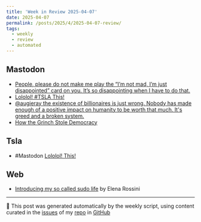 ```yaml
---
title: 'Week in Review 2025-04-07'
date: 2025-04-07
permalink: /posts/2025/4/2025-04-07-review/
tags:
  - weekly
  - review
  - automated
---
```

## Mastodon
-  [People, please do not make me play the “I’m not mad, I’m just disappointed” card on you. It’s so disappointing when I have to do that.](https://infosec.exchange/@codinghorror/114293049058426164)
-  [Lololol! #TSLA This!](https://mastodon.social/@_9CL7T9k8cjnD_/114269316865339013)
-  [@augieray the existence of billionaires is just wrong. Nobody has made enough of a positive impact on humanity to be worth that much. It's greed and a broken system.](https://mstdn.social/@guigsy/114269257586646998)
-  [How the Grinch Stole Democracy](https://social.lol/@triptych/114258603842663414)

## Tsla
- #Mastodon [Lololol!  This!](https://mastodon.social/@_9CL7T9k8cjnD_/114269316865339013)

## Web
-  [Introducing my so called sudo life](https://elenarossini.com/2024/12/introducing-my-so-called-sudo-life/) by Elena Rossini

***
🤖 This post was generated automatically by the weekly script, using content curated in the [issues](https://github.com/nateraluis/nateraluis.github.io/issues) of my [repo](https://github.com/nateraluis/nateraluis.github.io/) in [GitHub](https://github.com/nateraluis)
